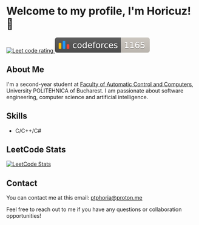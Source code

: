 # Welcome to my profile, I'm Horicuz! 👋
  
 <a href="https://leetcode.com/Horicuz/">
    <img src="https://cp-logo.vercel.app/leetcode/Horicuz" alt="Leet code rating" />
  </a>

  <a href="https://codeforces.com/profile/Horicuz">
    <img src="https://raw.githubusercontent.com/Horicuz/cf-stats/main/output/rating.svg" alt="CodeForces Rating" />
  </a>
  
## About Me
I'm a second-year student at <a href="http://acs.pub.ro/">Faculty of Automatic Control and Computers</a>, University POLITEHNICA of Bucharest. I am passionate about software engineering, computer science and artificial intelligence.

## Skills
- C/C++/C#
  
## LeetCode Stats
[![LeetCode Stats](https://leetcode.card.workers.dev/Horicuz?theme=auto&font=baloo&extension=null)](https://leetcode.com/Horicuz/)

## Contact

You can contact me at this email: ptphoria@proton.me

Feel free to reach out to me if you have any questions or collaboration opportunities!
